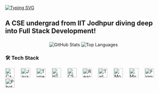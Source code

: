 [![Typing SVG](https://readme-typing-svg.demolab.com?font=Audiowide&size=64&duration=4000&pause=2000&color=2D95F7&center=true&vCenter=true&width=1000&height=60&lines=Hello;I'm+Sahilpreet+Singh;BTech+CS+Student;DSA+%26+Blockchain+Enthusiast;Welcome+to+my+GitHub)](https://git.io/typing-svg)


<h2 align="left">A CSE undergrad from IIT Jodhpur diving deep into Full Stack Development!</h2>

###

<div align="center">
  
  <img src="https://github-readme-stats.vercel.app/api?username=sps1001&theme=dark&hide_border=false&include_all_commits=false&count_private=false" alt="GitHub Stats" />

  

  <img src="https://github-readme-stats.vercel.app/api/top-langs/?username=sps1001&theme=dark&hide_border=false&layout=compact" alt="Top Languages" />
  
</div>

###

<h3 align="left">🛠 Tech Stack</h3>

<div align="left">
  <img src="https://cdn.jsdelivr.net/gh/devicons/devicon/icons/cplusplus/cplusplus-original.svg" height="30" alt="C++" />
  <img width="12" />
  <img src="https://cdn.jsdelivr.net/gh/devicons/devicon/icons/javascript/javascript-original.svg" height="30" alt="JavaScript" />
  <img width="12" />
  <img src="https://cdn.jsdelivr.net/gh/devicons/devicon/icons/typescript/typescript-original.svg" height="30" alt="TypeScript" />
  <img width="12" />
  <img src="https://cdn.jsdelivr.net/gh/devicons/devicon/icons/html5/html5-original.svg" height="30" alt="HTML5" />
  <img width="12" />
  <img src="https://cdn.jsdelivr.net/gh/devicons/devicon/icons/css3/css3-original.svg" height="30" alt="CSS3" />
  <img width="12" />
  <img src="https://cdn.jsdelivr.net/gh/devicons/devicon/icons/react/react-original.svg" height="30" alt="React" />
  <img width="12" />
  <img src="https://cdn.jsdelivr.net/gh/devicons/devicon/icons/tailwindcss/tailwindcss-original-wordmark.svg" height="30" alt="Tailwind CSS" />
  <img width="12" />
  <img src="https://cdn.jsdelivr.net/gh/devicons/devicon/icons/mongodb/mongodb-original.svg" height="30" alt="MongoDB" />
  <img width="12" />
  <img src="https://cdn.jsdelivr.net/gh/devicons/devicon/icons/mysql/mysql-original.svg" height="30" alt="MySQL" />
  <img width="12" />
  <img src="https://cdn.jsdelivr.net/gh/devicons/devicon/icons/figma/figma-original.svg" height="30" alt="Figma" />
  <img width="12" />
  <img src="https://cdn.jsdelivr.net/gh/devicons/devicon/icons/photoshop/photoshop-plain.svg" height="30" alt="Photoshop" />
</div>

###
